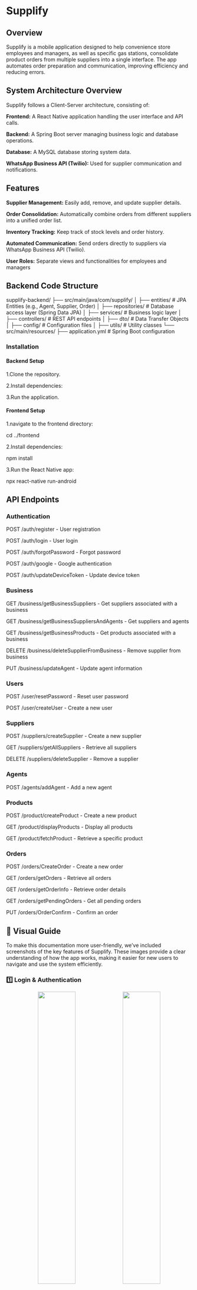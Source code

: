 # Supplify

## Overview

Supplify is a mobile application designed to help convenience store employees and managers, as well as specific gas stations, consolidate product orders from multiple suppliers into a single interface. The app automates order preparation and communication, improving efficiency and reducing errors.

## System Architecture Overview

Supplify follows a Client-Server architecture, consisting of:

**Frontend:** A React Native application handling the user interface and API calls.

**Backend:** A Spring Boot server managing business logic and database operations.

**Database:** A MySQL database storing system data.

**WhatsApp Business API (Twilio):** Used for supplier communication and notifications.

## Features

**Supplier Management:** Easily add, remove, and update supplier details.

**Order Consolidation:** Automatically combine orders from different suppliers into a unified order list.

**Inventory Tracking:** Keep track of stock levels and order history.

**Automated Communication:** Send orders directly to suppliers via WhatsApp Business API (Twilio).

**User Roles:** Separate views and functionalities for employees and managers

## Backend Code Structure

supplify-backend/
├── src/main/java/com/supplify/
│   ├── entities/         # JPA Entities (e.g., Agent, Supplier, Order)
│   ├── repositories/     # Database access layer (Spring Data JPA)
│   ├── services/         # Business logic layer
│   ├── controllers/      # REST API endpoints
│   ├── dto/              # Data Transfer Objects
│   ├── config/           # Configuration files
│   ├── utils/            # Utility classes
└── src/main/resources/
    ├── application.yml   # Spring Boot configuration

### Installation

#### Backend Setup

1.Clone the repository.

2.Install dependencies:

3.Run the application.

#### Frontend Setup

1.navigate to the frontend directory:

cd ../frontend

2.Install dependencies:

npm install

3.Run the React Native app:

npx react-native run-android

## API Endpoints

### Authentication

POST /auth/register - User registration

POST /auth/login - User login

POST /auth/forgotPassword - Forgot password

POST /auth/google - Google authentication

POST /auth/updateDeviceToken - Update device token

### Business

GET /business/getBusinessSuppliers - Get suppliers associated with a business

GET /business/getBusinessSuppliersAndAgents - Get suppliers and agents

GET /business/getBusinessProducts - Get products associated with a business

DELETE /business/deleteSupplierFromBusiness - Remove supplier from business

PUT /business/updateAgent - Update agent information

### Users

POST /user/resetPassword - Reset user password

POST /user/createUser - Create a new user

### Suppliers

POST /suppliers/createSupplier - Create a new supplier

GET /suppliers/getAllSuppliers - Retrieve all suppliers

DELETE /suppliers/deleteSupplier - Remove a supplier

### Agents

POST /agents/addAgent - Add a new agent

### Products

POST /product/createProduct - Create a new product

GET /product/displayProducts - Display all products

GET /product/fetchProduct - Retrieve a specific product

### Orders

POST /orders/CreateOrder - Create a new order

GET /orders/getOrders - Retrieve all orders

GET /orders/getOrderInfo - Retrieve order details

GET /orders/getPendingOrders - Get all pending orders

PUT /orders/OrderConfirm - Confirm an order

## 📸 Visual Guide
To make this documentation more user-friendly, we’ve included screenshots of the key features of Supplify. These images provide a clear understanding of how the app works, making it easier for new users to navigate and use the system efficiently.

### 1️⃣ Login & Authentication

<p align="center">
 <img src="Figure/Login.png" width="45%" style="display: inline-block;" />
 <img src="Figure/NewBusiness.png" width="45%" style="display: inline-block;" /> 
</p>

### 2️⃣ Hone Page & SideBar

<p align="center">
 <img src="Figure/HomePage.png" width="45%" style="display: inline-block;" />
 <img src="Figure/SideBar.png" width="45%" style="display: inline-block;" /> 
</p>

### 3️⃣ Order

<p align="center">
 <img src="Figure/ShoppingBag.png" width="45%" style="display: inline-block;" />
 <img src="Figure/OrderDetails.png" width="45%" style="display: inline-block;" /> 
</p>

<p align="center">
 <img src="Figure/OrderList.png" width="80%" style="display: inline-block;" />
</p>

### 4️⃣ Add Product & Business

<p align="center">
 <img src="Figure/AddNewProduct.png" width="45%" style="display: inline-block;" />
 <img src="Figure/AddNewSupplier.png" width="45%" style="display: inline-block;" /> 
</p>



